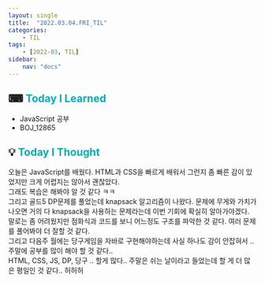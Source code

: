 ```yaml
---
layout: single
title:  "2022.03.04.FRI_TIL"
categories: 
    - TIL
tags: 
    - [2022-03, TIL]
sidebar:
    nav: "docs"
---
```



## ⌨ <a style="color:#00adb5">Today I Learned</a>
- JavaScript 공부
- BOJ_12865

## 💡 <a style="color:#00adb5">Today I Thought</a>
오늘은 JavaScript를 배웠다. HTML과 CSS을 빠르게 배워서 그런지 좀 빠른 감이 있었지만 크게 어렵지는 않아서 괜찮았다.<br>
그래도 복습은 해봐야 알 것 같다 ㅋㅋ <br>
그리고 골드5 DP문제를 풀었는데 knapsack 알고리즘이 나왔다. 문제에 무게와 가치가 나오면 거의 다 knapsack을 사용하는 문제라는데 이번 기회에 확실히 알아가야겠다.<br>
말로는 좀 어려웠지만 점화식과 코드를 보니 어느정도 구조를 파악한 것 같다. 여러 문제를 풀어봐야 더 잘할 것 같다.<br>
그리고 다음주 월에는 당구게임을 자바로 구현해야하는데 사실 하나도 감이 안잡혀서 .. 주말에 공부를 많이 해야 할 것 같다.. <br>
HTML, CSS, JS, DP, 당구 .. 할게 많다.. 주말은 쉬는 날이라고 들었는데 할 게 더 많은 평일인 것 같다.. 허허허